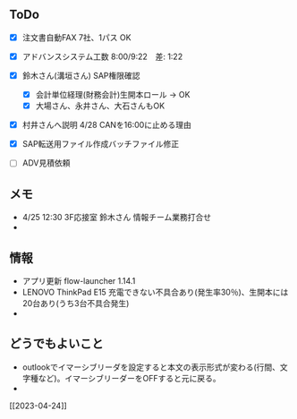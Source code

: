 ## ToDo
- [x] 注文書自動FAX 7社、1パス OK
- [x] アドバンスシステム工数 8:00/9:22　差: 1:22
- [x] 鈴木さん(溝垣さん) SAP権限確認
	- [x] 会計単位経理(財務会計)生開本ロール → OK
	- [x] 大場さん、永井さん、大石さんもOK
- [x] 村井さんへ説明 4/28 CANを16:00に止める理由
- [x] SAP転送用ファイル作成バッチファイル修正
- [ ] ADV見積依頼


## メモ
- 4/25 12:30 3F応接室 鈴木さん 情報チーム業務打合せ
- 


## 情報
- アプリ更新 flow-launcher 1.14.1
- LENOVO ThinkPad E15 充電できない不具合あり(発生率30％)、生開本には20台あり(うち3台不具合発生)
- 


## どうでもよいこと
- outlookでイマーシブリーダを設定すると本文の表示形式が変わる(行間、文字種など)。イマーシブリーダーをOFFすると元に戻る。
- 


[[2023-04-24]]

